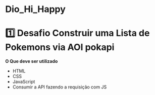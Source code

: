 # Dio_Hi_Happy


# 1️⃣ Desafio Construir uma Lista de Pokemons via AOI pokapi

**O Que deve ser utilizado**

- HTML
- CSS
- JavaScript
- Consumir a API fazendo a requisição com JS



